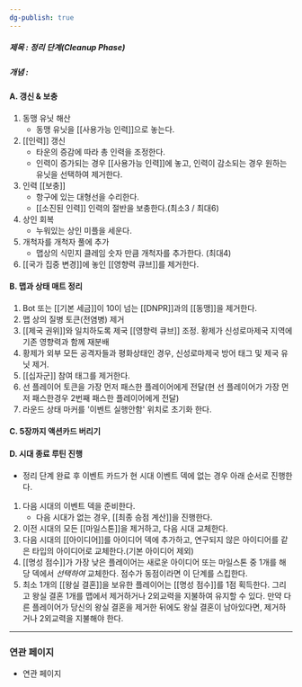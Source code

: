 ```yaml
---
dg-publish: true
---
```

##### 제목 : 정리 단계(Cleanup Phase)
##### 개념 : 
#### A. 갱신 & 보충 
1. 동맹 유닛 해산 
   - 동맹 유닛을 [[사용가능 인력]]으로 놓는다.
2. [[인력]] 갱신 
   - 타운의 증감에 따라 총 인력을 조정한다. 
   - 인력이 증가되는 경우 [[사용가능 인력]]에 놓고, 인력이 감소되는 경우 원하는 유닛을 선택하여 제거한다.
3. 인력 [[보충]] 
   - 항구에 있는 대형선을 수리한다.
   - [[소진된 인력]] 인력의 절반을 보충한다.(최소3 / 최대6)
4. 상인 회복 
   - 누워있는 상인 미플을 세운다.
5. 개척자를 개척자 풀에 추가 
   - 맵상의 식민지 클레임 숫자 만큼 개척자를 추가한다. (최대4) 
6. [[국가 집중 변경]]에 놓인 [[영향력 큐브]]를 제거한다.

#### B. 맵과 상태 매트 정리 
1. Bot 또는 [[기본 세금]]이 10이 넘는 [[DNPR]]과의 [[동맹]]을 제거한다.
2. 맵 상의  질병 토큰(전염병) 제거
3. [[제국 권위]]와 일치하도록 제국 [[영향력 큐브]] 조정. 황제가 신성로마제국 지역에 기존 영향력과 함께 재분배
4. 황제가 외부 모든 공격자들과 평화상태인 경우, 신성로마제국 방어 태그 및 제국 유닛 제거.
5. [[십자군]] 참여 태그를 제거한다.
6. 선 플레이어 토큰을 가장 먼저 패스한 플레이어에게 전달(현 선 플레이어가 가장 먼저 패스한경우 2번째 패스한 플레이어에게 전달)
7. 라운드 상태 마커를 '이벤트 실행안함' 위치로 초기화 한다.

#### C. 5장까지 액션카드 버리기 

#### D. 시대 종료 루틴 진행 
- 정리 단계 완료 후 이벤트 카드가 현 시대 이벤트 덱에 없는 경우 아래 순서로 진행한다.
1. 다음 시대의 이벤트 덱을 준비한다.
    - 다음 시대가 없는 경우, [[최종 승점 계산]]을 진행한다.
2. 이전 시대의 모든 [[마일스톤]]을 제거하고, 다음 시대 교체한다.
3. 다음 시대의 [[아이디어]]를 아이디어 덱에 추가하고, 연구되지 않은 아이디어를 같은 타입의 아이디어로 교체한다.(기본 아이디어 제외)
4. [[명성 점수]]가 가장 낮은 플레이어는 새로운 아이디어 또는 마일스톤 중 1개를  해당 덱에서 *선택하여* 교체한다. 점수가 동점이라면 이 단계를 스킵한다.
5. 최소 1개의 [[왕실 결혼]]을 보유한 플레이어는 [[명성 점수]]를 1점 획득한다. 그리고 왕실 결혼 1개를 맵에서 제거하거나 2외교력을 지불하여 유지할 수 있다. 만약 다른 플레이어가 당신의 왕실 결혼을 제거한 뒤에도 왕실 결혼이 남아있다면, 제거하거나 2외교력을 지불해야 한다.

--- 

### 연관 페이지
- 연관 페이지

